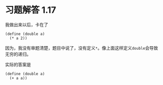 # 习题解答 1.17

我做出来以后，卡在了
```racket
(define (double a)
  (* a 2))
```
因为，我没有审题清楚，题目中说了，没有定义`*`。像上面这样定义`double`会导致无穷的递归。

实际的答案是
```racket
(define (double a)
  (+ a a))
```